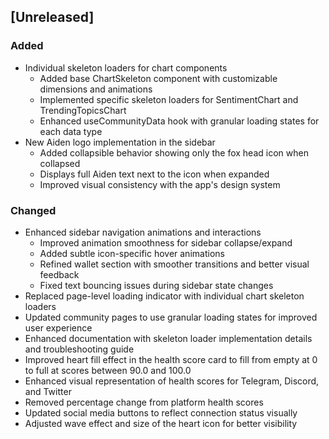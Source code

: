 ## [Unreleased]

### Added

- Individual skeleton loaders for chart components
  - Added base ChartSkeleton component with customizable dimensions and animations
  - Implemented specific skeleton loaders for SentimentChart and TrendingTopicsChart
  - Enhanced useCommunityData hook with granular loading states for each data type
- New Aiden logo implementation in the sidebar
  - Added collapsible behavior showing only the fox head icon when collapsed
  - Displays full Aiden text next to the icon when expanded
  - Improved visual consistency with the app's design system

### Changed

- Enhanced sidebar navigation animations and interactions
  - Improved animation smoothness for sidebar collapse/expand
  - Added subtle icon-specific hover animations
  - Refined wallet section with smoother transitions and better visual feedback
  - Fixed text bouncing issues during sidebar state changes
- Replaced page-level loading indicator with individual chart skeleton loaders
- Updated community pages to use granular loading states for improved user experience
- Enhanced documentation with skeleton loader implementation details and troubleshooting guide
- Improved heart fill effect in the health score card to fill from empty at 0 to full at scores between 90.0 and 100.0
- Enhanced visual representation of health scores for Telegram, Discord, and Twitter
- Removed percentage change from platform health scores
- Updated social media buttons to reflect connection status visually
- Adjusted wave effect and size of the heart icon for better visibility
